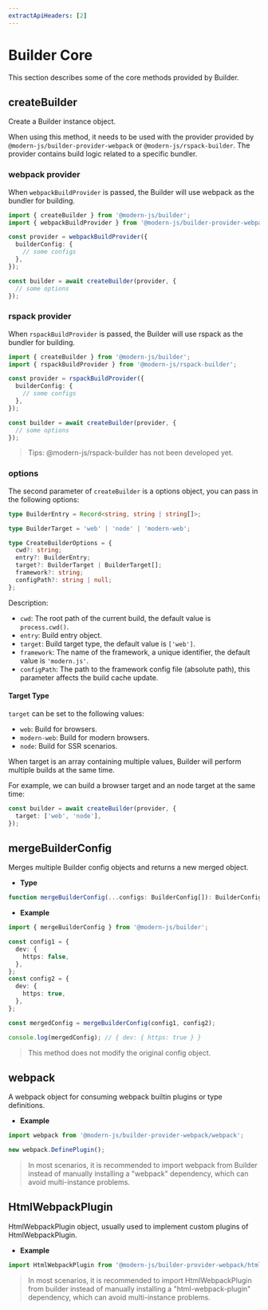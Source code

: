 ```yaml
---
extractApiHeaders: [2]
---
```


# Builder Core

This section describes some of the core methods provided by Builder.

## createBuilder

Create a Builder instance object.

When using this method, it needs to be used with the provider provided by `@modern-js/builder-provider-webpack` or `@modern-js/rspack-builder`. The provider contains build logic related to a specific bundler.

### webpack provider

When `webpackBuildProvider` is passed, the Builder will use webpack as the bundler for building.

```ts
import { createBuilder } from '@modern-js/builder';
import { webpackBuildProvider } from '@modern-js/builder-provider-webpack';

const provider = webpackBuildProvider({
  builderConfig: {
    // some configs
  },
});

const builder = await createBuilder(provider, {
  // some options
});
```

### rspack provider

When `rspackBuildProvider` is passed, the Builder will use rspack as the bundler for building.

```ts
import { createBuilder } from '@modern-js/builder';
import { rspackBuildProvider } from '@modern-js/rspack-builder';

const provider = rspackBuildProvider({
  builderConfig: {
    // some configs
  },
});

const builder = await createBuilder(provider, {
  // some options
});
```

> Tips: @modern-js/rspack-builder has not been developed yet.

### options

The second parameter of `createBuilder` is a options object, you can pass in the following options:

```ts
type BuilderEntry = Record<string, string | string[]>;

type BuilderTarget = 'web' | 'node' | 'modern-web';

type CreateBuilderOptions = {
  cwd?: string;
  entry?: BuilderEntry;
  target?: BuilderTarget | BuilderTarget[];
  framework?: string;
  configPath?: string | null;
};
```

Description:

- `cwd`: The root path of the current build, the default value is `process.cwd()`.
- `entry`: Build entry object.
- `target`: Build target type, the default value is `['web']`.
- `framework`: The name of the framework, a unique identifier, the default value is `'modern.js'`.
- `configPath`: The path to the framework config file (absolute path), this parameter affects the build cache update.

#### Target Type

`target` can be set to the following values:

- `web`: Build for browsers.
- `modern-web`: Build for modern browsers.
- `node`: Build for SSR scenarios.

When target is an array containing multiple values, Builder will perform multiple builds at the same time.

For example, we can build a browser target and an node target at the same time:

```ts
const builder = await createBuilder(provider, {
  target: ['web', 'node'],
});
```

## mergeBuilderConfig

Merges multiple Builder config objects and returns a new merged object.

- **Type**

```ts
function mergeBuilderConfig(...configs: BuilderConfig[]): BuilderConfig;
```

- **Example**

```ts
import { mergeBuilderConfig } from '@modern-js/builder';

const config1 = {
  dev: {
    https: false,
  },
};
const config2 = {
  dev: {
    https: true,
  },
};

const mergedConfig = mergeBuilderConfig(config1, config2);

console.log(mergedConfig); // { dev: { https: true } }
```

> This method does not modify the original config object.

## webpack

A webpack object for consuming webpack builtin plugins or type definitions.

- **Example**

```ts
import webpack from '@modern-js/builder-provider-webpack/webpack';

new webpack.DefinePlugin();
```

> In most scenarios, it is recommended to import webpack from Builder instead of manually installing a "webpack" dependency, which can avoid multi-instance problems.

## HtmlWebpackPlugin

HtmlWebpackPlugin object, usually used to implement custom plugins of HtmlWebpackPlugin.

- **Example**

```ts
import HtmlWebpackPlugin from '@modern-js/builder-provider-webpack/html-webpack-plugin';
```

> In most scenarios, it is recommended to import HtmlWebpackPlugin from builder instead of manually installing a "html-webpack-plugin" dependency, which can avoid multi-instance problems.
